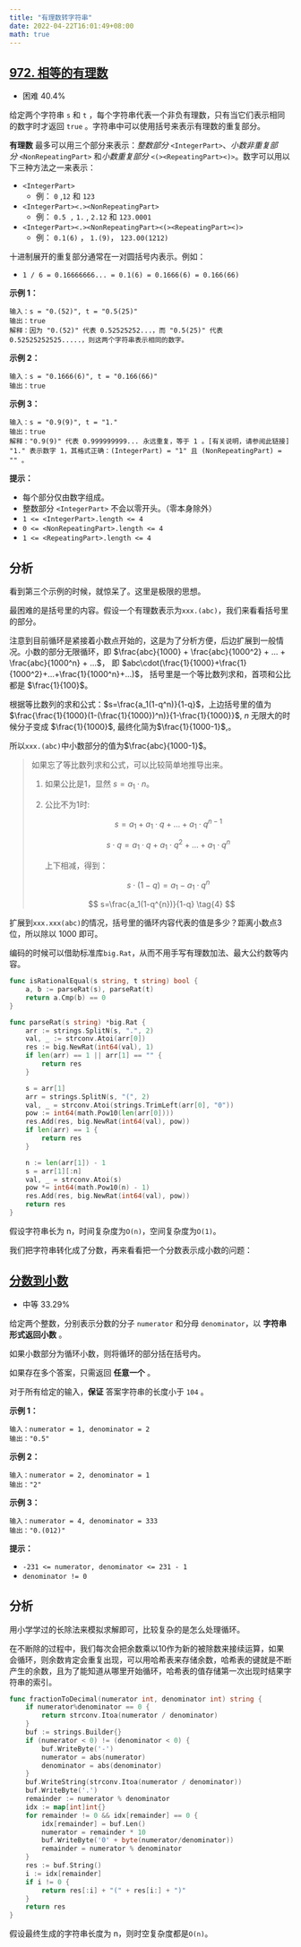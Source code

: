 ```yaml
---
title: "有理数转字符串"
date: 2022-04-22T16:01:49+08:00
math: true
---
```


## [972. 相等的有理数](https://leetcode-cn.com/problems/equal-rational-numbers/description/ "https://leetcode-cn.com/problems/equal-rational-numbers/description/")

- 困难 40.4%

给定两个字符串 `s` 和 `t` ，每个字符串代表一个非负有理数，只有当它们表示相同的数字时才返回 `true` 。字符串中可以使用括号来表示有理数的重复部分。

**有理数** 最多可以用三个部分来表示：*整数部分* `<IntegerPart>`、*小数非重复部分* `<NonRepeatingPart>` 和*小数重复部分* `<(><RepeatingPart><)>`。数字可以用以下三种方法之一来表示：

- `<IntegerPart>` 
  - 例： `0` ,`12` 和 `123` 
- `<IntegerPart><.><NonRepeatingPart>`
  - 例： `0.5 ,` `1.` , `2.12` 和 `123.0001`
- `<IntegerPart><.><NonRepeatingPart><(><RepeatingPart><)>` 
  - 例： `0.1(6)` ， `1.(9)`， `123.00(1212)`

十进制展开的重复部分通常在一对圆括号内表示。例如：

- `1 / 6 = 0.16666666... = 0.1(6) = 0.1666(6) = 0.166(66)`

**示例 1：**

```
输入：s = "0.(52)", t = "0.5(25)"
输出：true
解释：因为 "0.(52)" 代表 0.52525252...，而 "0.5(25)" 代表 0.52525252525.....，则这两个字符串表示相同的数字。
```

**示例 2：**

```
输入：s = "0.1666(6)", t = "0.166(66)"
输出：true
```

**示例 3：**

```
输入：s = "0.9(9)", t = "1."
输出：true
解释："0.9(9)" 代表 0.999999999... 永远重复，等于 1 。[有关说明，请参阅此链接]
"1." 表示数字 1，其格式正确：(IntegerPart) = "1" 且 (NonRepeatingPart) = "" 。
```

**提示：**

- 每个部分仅由数字组成。
- 整数部分 `<IntegerPart>` 不会以零开头。（零本身除外）
- `1 <= <IntegerPart>.length <= 4`
- `0 <= <NonRepeatingPart>.length <= 4`
- `1 <= <RepeatingPart>.length <= 4`

## 分析

看到第三个示例的时候，就惊呆了。这里是极限的思想。

最困难的是括号里的内容。假设一个有理数表示为`xxx.(abc)`，我们来看看括号里的部分。

注意到目前循环是紧接着小数点开始的，这是为了分析方便，后边扩展到一般情况。小数的部分无限循环，即 $\frac{abc}{1000} + \frac{abc}{1000^2} + ... + \frac{abc}{1000^n} + ...$， 即 $abc\cdot(\frac{1}{1000}+\frac{1}{1000^2}+...+\frac{1}{1000^n}+...)$， 括号里是一个等比数列求和，首项和公比都是 $\frac{1}{100}$。

根据等比数列的求和公式：$s=\frac{a_1(1-q^n)}{1-q}$，上边括号里的值为 $\frac{\frac{1}{1000}(1-(\frac{1}{1000})^n)}{1-\frac{1}{1000}}$, $n$ 无限大的时候分子变成 $\frac{1}{1000}$, 最终化简为$\frac{1}{1000-1}$,。

所以`xxx.(abc)`中小数部分的值为$\frac{abc}{1000-1}$。

> 如果忘了等比数列求和公式，可以比较简单地推导出来。
> 
> 1. 如果公比是1，显然 $s=a_1\cdot{n}$。
> 
> 2. 公比不为1时:
>    
>    $$
>    s=a_1+a_1\cdot{q}+...+a_1\cdot{q^{n-1}} \tag{1}
>    $$
>    
>    $$
>    s\cdot{q}=a_1\cdot{q}+a_1\cdot{q^2}+...+a_1\cdot{q^{n}}  \tag{2}
>    $$
>    
>    上下相减，得到：
>    
>    $$
>    s\cdot{(1-q)} = a_1-a_1\cdot{q^{n}} \tag{3}
>    $$
> 
> $$
> s=\frac{a_1(1-q^{n})}{1-q} \tag{4}
> $$


扩展到`xxx.xxx(abc)`的情况，括号里的循环内容代表的值是多少？距离小数点3位，所以除以 1000 即可。

编码的时候可以借助标准库`big.Rat`，从而不用手写有理数加法、最大公约数等内容。

```go
func isRationalEqual(s string, t string) bool {
    a, b := parseRat(s), parseRat(t)
    return a.Cmp(b) == 0
}

func parseRat(s string) *big.Rat {
    arr := strings.SplitN(s, ".", 2)
    val, _ := strconv.Atoi(arr[0])
    res := big.NewRat(int64(val), 1)
    if len(arr) == 1 || arr[1] == "" {
        return res
    }

    s = arr[1]
    arr = strings.SplitN(s, "(", 2)
    val, _ = strconv.Atoi(strings.TrimLeft(arr[0], "0"))
    pow := int64(math.Pow10(len(arr[0])))
    res.Add(res, big.NewRat(int64(val), pow))
    if len(arr) == 1 {
        return res
    }

    n := len(arr[1]) - 1
    s = arr[1][:n]
    val, _ = strconv.Atoi(s)
    pow *= int64(math.Pow10(n) - 1)
    res.Add(res, big.NewRat(int64(val), pow))
    return res
}
```

假设字符串长为 n，时间复杂度为`O(n)`，空间复杂度为`O(1)`。

我们把字符串转化成了分数，再来看看把一个分数表示成小数的问题：

## [分数到小数](https://leetcode-cn.com/problems/fraction-to-recurring-decimal/description/ "https://leetcode-cn.com/problems/fraction-to-recurring-decimal/description/")

- 中等 33.29%

给定两个整数，分别表示分数的分子 `numerator` 和分母 `denominator`，以 **字符串形式返回小数** 。

如果小数部分为循环小数，则将循环的部分括在括号内。

如果存在多个答案，只需返回 **任意一个** 。

对于所有给定的输入，**保证** 答案字符串的长度小于 `104` 。

**示例 1：**

```
输入：numerator = 1, denominator = 2
输出："0.5"
```

**示例 2：**

```
输入：numerator = 2, denominator = 1
输出："2"
```

**示例 3：**

```
输入：numerator = 4, denominator = 333
输出："0.(012)"
```

**提示：**

- `-231 <= numerator, denominator <= 231 - 1`
- `denominator != 0`

## 分析

用小学学过的长除法来模拟求解即可，比较复杂的是怎么处理循环。

在不断除的过程中，我们每次会把余数乘以10作为新的被除数来接续运算，如果会循环，则余数肯定会重复出现，可以用哈希表来存储余数，哈希表的键就是不断产生的余数，且为了能知道从哪里开始循环，哈希表的值存储第一次出现时结果字符串的索引。

```go
func fractionToDecimal(numerator int, denominator int) string {
    if numerator%denominator == 0 {
        return strconv.Itoa(numerator / denominator)
    }
    buf := strings.Builder{}
    if (numerator < 0) != (denominator < 0) {
        buf.WriteByte('-')
        numerator = abs(numerator)
        denominator = abs(denominator)
    }
    buf.WriteString(strconv.Itoa(numerator / denominator))
    buf.WriteByte('.')
    remainder := numerator % denominator
    idx := map[int]int{}
    for remainder != 0 && idx[remainder] == 0 {
        idx[remainder] = buf.Len()
        numerator = remainder * 10
        buf.WriteByte('0' + byte(numerator/denominator))
        remainder = numerator % denominator
    }
    res := buf.String()
    i := idx[remainder]
    if i != 0 {
        return res[:i] + "(" + res[i:] + ")"
    }
    return res
}
```

假设最终生成的字符串长度为 n，则时空复杂度都是`O(n)`。
